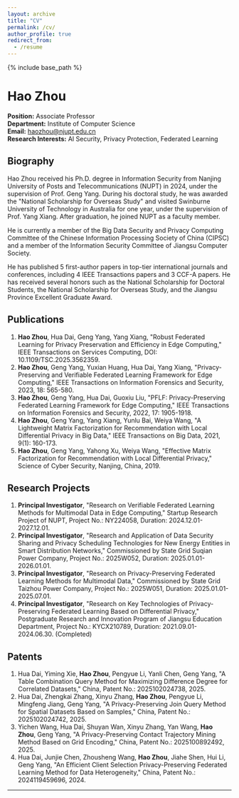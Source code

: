 ```yaml
---
layout: archive
title: "CV"
permalink: /cv/
author_profile: true
redirect_from:
  - /resume
---
```


{% include base_path %}

# Hao Zhou

**Position:** Associate Professor  
**Department:** Institute of Computer Science  
**Email:** haozhou@njupt.edu.cn  
**Research Interests:** AI Security, Privacy Protection, Federated Learning

## Biography

Hao Zhou received his Ph.D. degree in Information Security from Nanjing University of Posts and Telecommunications (NUPT) in 2024, under the supervision of Prof. Geng Yang. During his doctoral study, he was awarded the "National Scholarship for Overseas Study" and visited Swinburne University of Technology in Australia for one year, under the supervision of Prof. Yang Xiang. After graduation, he joined NUPT as a faculty member.

He is currently a member of the Big Data Security and Privacy Computing Committee of the Chinese Information Processing Society of China (CIPSC) and a member of the Information Security Committee of Jiangsu Computer Society.

He has published 5 first-author papers in top-tier international journals and conferences, including 4 IEEE Transactions papers and 3 CCF-A papers. He has received several honors such as the National Scholarship for Doctoral Students, the National Scholarship for Overseas Study, and the Jiangsu Province Excellent Graduate Award.

## Publications

1. **Hao Zhou**, Hua Dai, Geng Yang, Yang Xiang, "Robust Federated Learning for Privacy Preservation and Efficiency in Edge Computing," IEEE Transactions on Services Computing, DOI: 10.1109/TSC.2025.3562359. 
2. **Hao Zhou**, Geng Yang, Yuxian Huang, Hua Dai, Yang Xiang, "Privacy-Preserving and Verifiable Federated Learning Framework for Edge Computing," IEEE Transactions on Information Forensics and Security, 2023, 18: 565-580. 
3. **Hao Zhou**, Geng Yang, Hua Dai, Guoxiu Liu, "PFLF: Privacy-Preserving Federated Learning Framework for Edge Computing," IEEE Transactions on Information Forensics and Security, 2022, 17: 1905-1918.
4. **Hao Zhou**, Geng Yang, Yang Xiang, Yunlu Bai, Weiya Wang, "A Lightweight Matrix Factorization for Recommendation with Local Differential Privacy in Big Data," IEEE Transactions on Big Data, 2021, 9(1): 160-173. 
5. **Hao Zhou**, Geng Yang, Yahong Xu, Weiya Wang, "Effective Matrix Factorization for Recommendation with Local Differential Privacy," Science of Cyber Security, Nanjing, China, 2019. 

## Research Projects

1. **Principal Investigator**, "Research on Verifiable Federated Learning Methods for Multimodal Data in Edge Computing," Startup Research Project of NUPT, Project No.: NY224058, Duration: 2024.12.01-2027.12.01.
2. **Principal Investigator**, "Research and Application of Data Security Sharing and Privacy Scheduling Technologies for New Energy Entities in Smart Distribution Networks," Commissioned by State Grid Suqian Power Company, Project No.: 2025W052, Duration: 2025.01.01-2026.01.01.
3. **Principal Investigator**, "Research on Privacy-Preserving Federated Learning Methods for Multimodal Data," Commissioned by State Grid Taizhou Power Company, Project No.: 2025W051, Duration: 2025.01.01-2025.07.01.
4. **Principal Investigator**, "Research on Key Technologies of Privacy-Preserving Federated Learning Based on Differential Privacy," Postgraduate Research and Innovation Program of Jiangsu Education Department, Project No.: KYCX210789, Duration: 2021.09.01-2024.06.30. (Completed)

## Patents

1. Hua Dai, Yiming Xie, **Hao Zhou**, Pengyue Li, Yanli Chen, Geng Yang, "A Table Combination Query Method for Maximizing Difference Degree for Correlated Datasets," China, Patent No.: 2025102024738, 2025.
2. Hua Dai, Zhengkai Zhang, Xinyu Zhang, **Hao Zhou**, Pengyue Li, Mingfeng Jiang, Geng Yang, "A Privacy-Preserving Join Query Method for Spatial Datasets Based on Samples," China, Patent No.: 2025102024742, 2025.
3. Yichen Wang, Hua Dai, Shuyan Wan, Xinyu Zhang, Yan Wang, **Hao Zhou**, Geng Yang, "A Privacy-Preserving Contact Trajectory Mining Method Based on Grid Encoding," China, Patent No.: 2025100892492, 2025.
4. Hua Dai, Junjie Chen, Zhousheng Wang, **Hao Zhou**, Jiahe Shen, Hui Li, Geng Yang, "An Efficient Client Selection Privacy-Preserving Federated Learning Method for Data Heterogeneity," China, Patent No.: 2024119459696, 2024.

---
